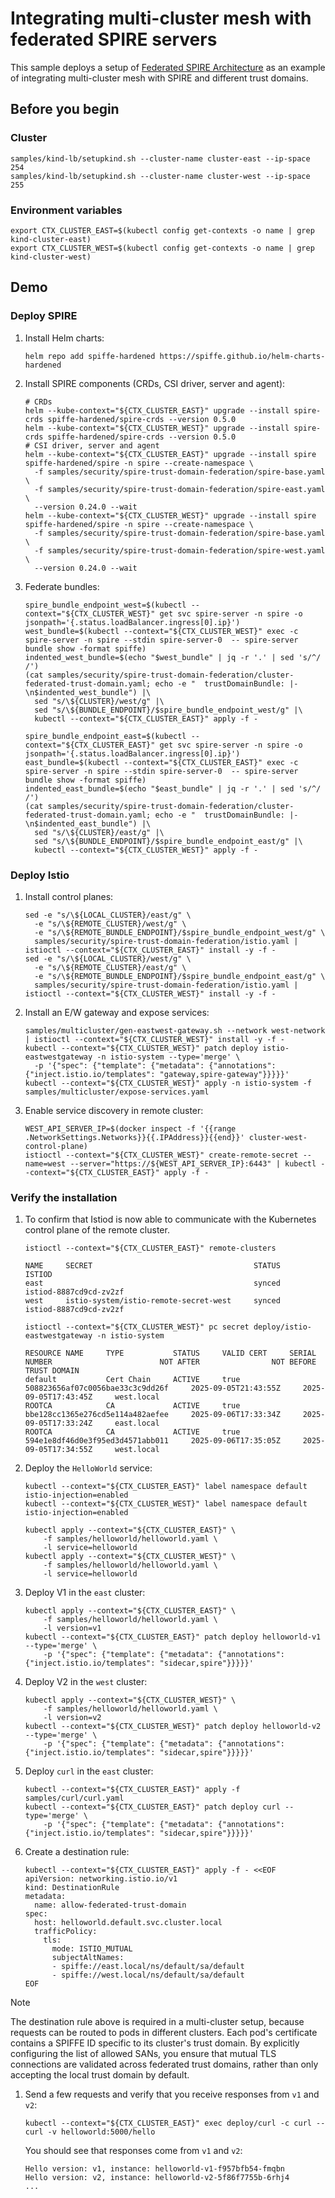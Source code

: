 # Integrating multi-cluster mesh with federated SPIRE servers

This sample deploys a setup of [Federated SPIRE Architecture](https://spiffe.io/docs/latest/architecture/federation/readme/)
as an example of integrating multi-cluster mesh with SPIRE and different trust domains.

## Before you begin

### Cluster

```shell
samples/kind-lb/setupkind.sh --cluster-name cluster-east --ip-space 254
samples/kind-lb/setupkind.sh --cluster-name cluster-west --ip-space 255
```

### Environment variables

```shell
export CTX_CLUSTER_EAST=$(kubectl config get-contexts -o name | grep kind-cluster-east)
export CTX_CLUSTER_WEST=$(kubectl config get-contexts -o name | grep kind-cluster-west)
```

## Demo

### Deploy SPIRE

1. Install Helm charts:

   ```shell
   helm repo add spiffe-hardened https://spiffe.github.io/helm-charts-hardened
   ```

1. Install SPIRE components (CRDs, CSI driver, server and agent):

   ```shell
   # CRDs
   helm --kube-context="${CTX_CLUSTER_EAST}" upgrade --install spire-crds spiffe-hardened/spire-crds --version 0.5.0
   helm --kube-context="${CTX_CLUSTER_WEST}" upgrade --install spire-crds spiffe-hardened/spire-crds --version 0.5.0
   # CSI driver, server and agent
   helm --kube-context="${CTX_CLUSTER_EAST}" upgrade --install spire spiffe-hardened/spire -n spire --create-namespace \
     -f samples/security/spire-trust-domain-federation/spire-base.yaml \
     -f samples/security/spire-trust-domain-federation/spire-east.yaml \
     --version 0.24.0 --wait
   helm --kube-context="${CTX_CLUSTER_WEST}" upgrade --install spire spiffe-hardened/spire -n spire --create-namespace \
     -f samples/security/spire-trust-domain-federation/spire-base.yaml \
     -f samples/security/spire-trust-domain-federation/spire-west.yaml \
     --version 0.24.0 --wait
   ```

1. Federate bundles:

   ```shell
   spire_bundle_endpoint_west=$(kubectl --context="${CTX_CLUSTER_WEST}" get svc spire-server -n spire -o jsonpath='{.status.loadBalancer.ingress[0].ip}')
   west_bundle=$(kubectl --context="${CTX_CLUSTER_WEST}" exec -c spire-server -n spire --stdin spire-server-0  -- spire-server bundle show -format spiffe)
   indented_west_bundle=$(echo "$west_bundle" | jq -r '.' | sed 's/^/    /')
   (cat samples/security/spire-trust-domain-federation/cluster-federated-trust-domain.yaml; echo -e "  trustDomainBundle: |-\n$indented_west_bundle") |\
     sed "s/\${CLUSTER}/west/g" |\
     sed "s/\${BUNDLE_ENDPOINT}/$spire_bundle_endpoint_west/g" |\
     kubectl --context="${CTX_CLUSTER_EAST}" apply -f -
   ```
   ```shell
   spire_bundle_endpoint_east=$(kubectl --context="${CTX_CLUSTER_EAST}" get svc spire-server -n spire -o jsonpath='{.status.loadBalancer.ingress[0].ip}')
   east_bundle=$(kubectl --context="${CTX_CLUSTER_EAST}" exec -c spire-server -n spire --stdin spire-server-0  -- spire-server bundle show -format spiffe)
   indented_east_bundle=$(echo "$east_bundle" | jq -r '.' | sed 's/^/    /')
   (cat samples/security/spire-trust-domain-federation/cluster-federated-trust-domain.yaml; echo -e "  trustDomainBundle: |-\n$indented_east_bundle") |\
     sed "s/\${CLUSTER}/east/g" |\
     sed "s/\${BUNDLE_ENDPOINT}/$spire_bundle_endpoint_east/g" |\
     kubectl --context="${CTX_CLUSTER_WEST}" apply -f -
   ```

### Deploy Istio

1. Install control planes:

   ```shell
   sed -e "s/\${LOCAL_CLUSTER}/east/g" \
     -e "s/\${REMOTE_CLUSTER}/west/g" \
     -e "s/\${REMOTE_BUNDLE_ENDPOINT}/$spire_bundle_endpoint_west/g" \
     samples/security/spire-trust-domain-federation/istio.yaml | istioctl --context="${CTX_CLUSTER_EAST}" install -y -f -
   sed -e "s/\${LOCAL_CLUSTER}/west/g" \
     -e "s/\${REMOTE_CLUSTER}/east/g" \
     -e "s/\${REMOTE_BUNDLE_ENDPOINT}/$spire_bundle_endpoint_east/g" \
     samples/security/spire-trust-domain-federation/istio.yaml | istioctl --context="${CTX_CLUSTER_WEST}" install -y -f -
   ```

1. Install an E/W gateway and expose services:

   ```shell
   samples/multicluster/gen-eastwest-gateway.sh --network west-network | istioctl --context="${CTX_CLUSTER_WEST}" install -y -f -
   kubectl --context="${CTX_CLUSTER_WEST}" patch deploy istio-eastwestgateway -n istio-system --type='merge' \
     -p '{"spec": {"template": {"metadata": {"annotations": {"inject.istio.io/templates": "gateway,spire-gateway"}}}}}'
   kubectl --context="${CTX_CLUSTER_WEST}" apply -n istio-system -f samples/multicluster/expose-services.yaml
   ```

1. Enable service discovery in remote cluster:

   ```shell
   WEST_API_SERVER_IP=$(docker inspect -f '{{range .NetworkSettings.Networks}}{{.IPAddress}}{{end}}' cluster-west-control-plane)
   istioctl --context="${CTX_CLUSTER_WEST}" create-remote-secret --name=west --server="https://${WEST_API_SERVER_IP}:6443" | kubectl --context="${CTX_CLUSTER_EAST}" apply -f -
   ```

### Verify the installation

1. To confirm that Istiod is now able to communicate with the Kubernetes control plane of the remote cluster.

   ```shell
   istioctl --context="${CTX_CLUSTER_EAST}" remote-clusters
   ```
   ```
   NAME     SECRET                                    STATUS     ISTIOD
   east                                               synced     istiod-8887cd9cd-zv2zf
   west     istio-system/istio-remote-secret-west     synced     istiod-8887cd9cd-zv2zf
   ```

   ```shell
   istioctl --context="${CTX_CLUSTER_WEST}" pc secret deploy/istio-eastwestgateway -n istio-system
   ```
   ```
   RESOURCE NAME     TYPE           STATUS     VALID CERT     SERIAL NUMBER                        NOT AFTER                NOT BEFORE               TRUST DOMAIN
   default           Cert Chain     ACTIVE     true           508823656af07c0056bae33c3c9dd26f     2025-09-05T21:43:55Z     2025-09-05T17:43:45Z     west.local
   ROOTCA            CA             ACTIVE     true           bbe128cc1365e276cd5e114a482aefee     2025-09-06T17:33:34Z     2025-09-05T17:33:24Z     east.local
   ROOTCA            CA             ACTIVE     true           594e1e8df46d0e3f95ed3d4571abb011     2025-09-06T17:35:05Z     2025-09-05T17:34:55Z     west.local
   ```

1. Deploy the `HelloWorld` service:

   ```shell
   kubectl --context="${CTX_CLUSTER_EAST}" label namespace default istio-injection=enabled
   kubectl --context="${CTX_CLUSTER_WEST}" label namespace default istio-injection=enabled
   ```
   ```shell
   kubectl apply --context="${CTX_CLUSTER_EAST}" \
       -f samples/helloworld/helloworld.yaml \
       -l service=helloworld
   kubectl apply --context="${CTX_CLUSTER_WEST}" \
       -f samples/helloworld/helloworld.yaml \
       -l service=helloworld
   ```

1. Deploy V1 in the `east` cluster:

   ```shell
   kubectl apply --context="${CTX_CLUSTER_EAST}" \
       -f samples/helloworld/helloworld.yaml \
       -l version=v1
   kubectl --context="${CTX_CLUSTER_EAST}" patch deploy helloworld-v1 --type='merge' \
       -p '{"spec": {"template": {"metadata": {"annotations": {"inject.istio.io/templates": "sidecar,spire"}}}}}'
   ```

1. Deploy V2 in the `west` cluster:

   ```shell
   kubectl apply --context="${CTX_CLUSTER_WEST}" \
       -f samples/helloworld/helloworld.yaml \
       -l version=v2
   kubectl --context="${CTX_CLUSTER_WEST}" patch deploy helloworld-v2 --type='merge' \
       -p '{"spec": {"template": {"metadata": {"annotations": {"inject.istio.io/templates": "sidecar,spire"}}}}}'
   ```

1. Deploy `curl` in the `east` cluster:

   ```shell
   kubectl --context="${CTX_CLUSTER_EAST}" apply -f samples/curl/curl.yaml
   kubectl --context="${CTX_CLUSTER_EAST}" patch deploy curl --type='merge' \
       -p '{"spec": {"template": {"metadata": {"annotations": {"inject.istio.io/templates": "sidecar,spire"}}}}}'
   ```

1. Create a destination rule:

   ```shell
   kubectl --context="${CTX_CLUSTER_EAST}" apply -f - <<EOF
   apiVersion: networking.istio.io/v1
   kind: DestinationRule
   metadata:
     name: allow-federated-trust-domain
   spec:
     host: helloworld.default.svc.cluster.local
     trafficPolicy:
       tls:
         mode: ISTIO_MUTUAL
         subjectAltNames:
         - spiffe://east.local/ns/default/sa/default
         - spiffe://west.local/ns/default/sa/default
   EOF
   ```

> [!NOTE]
> The destination rule above is required in a multi-cluster setup,
> because requests can be routed to pods in different clusters.
> Each pod's certificate contains a SPIFFE ID specific to its cluster's trust
> domain. By explicitly configuring the list of allowed SANs,
> you ensure that mutual TLS connections are validated across federated trust
> domains, rather than only accepting the local trust domain by default.

1. Send a few requests and verify that you receive responses from `v1` and `v2`:

   ```shell
   kubectl --context="${CTX_CLUSTER_EAST}" exec deploy/curl -c curl -- curl -v helloworld:5000/hello
   ```
   You should see that responses come from `v1` and `v2`:
   ```shell
   Hello version: v1, instance: helloworld-v1-f957bfb54-fmqbn
   Hello version: v2, instance: helloworld-v2-5f86f7755b-6rhj4
   ...
   ```
